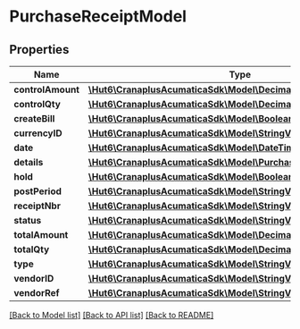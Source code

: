 # PurchaseReceiptModel

## Properties
Name | Type | Description | Notes
------------ | ------------- | ------------- | -------------
**controlAmount** | [**\Hut6\CranaplusAcumaticaSdk\Model\DecimalValueModel**](DecimalValueModel.md) |  | [optional] 
**controlQty** | [**\Hut6\CranaplusAcumaticaSdk\Model\DecimalValueModel**](DecimalValueModel.md) |  | [optional] 
**createBill** | [**\Hut6\CranaplusAcumaticaSdk\Model\BooleanValueModel**](BooleanValueModel.md) |  | [optional] 
**currencyID** | [**\Hut6\CranaplusAcumaticaSdk\Model\StringValueModel**](StringValueModel.md) |  | [optional] 
**date** | [**\Hut6\CranaplusAcumaticaSdk\Model\DateTimeValueModel**](DateTimeValueModel.md) |  | [optional] 
**details** | [**\Hut6\CranaplusAcumaticaSdk\Model\PurchaseReceiptDetailModel[]**](PurchaseReceiptDetailModel.md) |  | [optional] 
**hold** | [**\Hut6\CranaplusAcumaticaSdk\Model\BooleanValueModel**](BooleanValueModel.md) |  | [optional] 
**postPeriod** | [**\Hut6\CranaplusAcumaticaSdk\Model\StringValueModel**](StringValueModel.md) |  | [optional] 
**receiptNbr** | [**\Hut6\CranaplusAcumaticaSdk\Model\StringValueModel**](StringValueModel.md) |  | [optional] 
**status** | [**\Hut6\CranaplusAcumaticaSdk\Model\StringValueModel**](StringValueModel.md) |  | [optional] 
**totalAmount** | [**\Hut6\CranaplusAcumaticaSdk\Model\DecimalValueModel**](DecimalValueModel.md) |  | [optional] 
**totalQty** | [**\Hut6\CranaplusAcumaticaSdk\Model\DecimalValueModel**](DecimalValueModel.md) |  | [optional] 
**type** | [**\Hut6\CranaplusAcumaticaSdk\Model\StringValueModel**](StringValueModel.md) |  | [optional] 
**vendorID** | [**\Hut6\CranaplusAcumaticaSdk\Model\StringValueModel**](StringValueModel.md) |  | [optional] 
**vendorRef** | [**\Hut6\CranaplusAcumaticaSdk\Model\StringValueModel**](StringValueModel.md) |  | [optional] 

[[Back to Model list]](../README.md#documentation-for-models) [[Back to API list]](../README.md#documentation-for-api-endpoints) [[Back to README]](../README.md)


